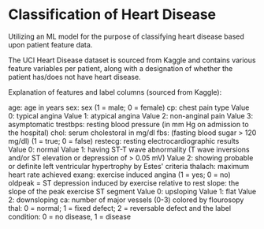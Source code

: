 # Classification of Heart Disease

Utilizing an ML model for the purpose of classifying heart disease based upon patient feature data.

The UCI Heart Disease dataset is sourced from Kaggle and contains various feature variables per patient, along with a designation of whether the patient has/does not have heart disease.

Explanation of features and label columns (sourced from Kaggle):

  age: age in years
  sex: sex (1 = male; 0 = female)
  cp: chest pain type
  Value 0: typical angina
  Value 1: atypical angina
  Value 2: non-anginal pain
  Value 3: asymptomatic
  trestbps: resting blood pressure (in mm Hg on admission to the hospital)
  chol: serum cholestoral in mg/dl
  fbs: (fasting blood sugar > 120 mg/dl) (1 = true; 0 = false)
  restecg: resting electrocardiographic results
  Value 0: normal
  Value 1: having ST-T wave abnormality (T wave inversions and/or ST elevation or depression of > 0.05 mV)
  Value 2: showing probable or definite left ventricular hypertrophy by Estes' criteria
  thalach: maximum heart rate achieved
  exang: exercise induced angina (1 = yes; 0 = no)
  oldpeak = ST depression induced by exercise relative to rest
  slope: the slope of the peak exercise ST segment
  Value 0: upsloping
  Value 1: flat
  Value 2: downsloping
  ca: number of major vessels (0-3) colored by flourosopy
  thal: 0 = normal; 1 = fixed defect; 2 = reversable defect and the label
  condition: 0 = no disease, 1 = disease
